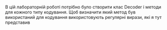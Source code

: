 В цій лабораторній роботі потрібно було створити клас Decoder і методи для кожного типу кодування.
Щоб визначити який метод був використаний для кодування використовують регулярні вирази, які я тут представив
